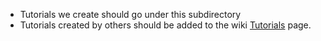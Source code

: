 * Tutorials we create should go under this subdirectory
* Tutorials created by others should be added to the wiki [Tutorials](https://github.com/uwescience/dssg-disinfo/wiki/Tutorials) page.
